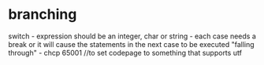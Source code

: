 # branching

switch
    - expression should be an integer, char or string
    - each case needs a break or it will cause the statements in the next case to be executed "falling through"
    - chcp 65001 //to set codepage to something that supports utf

